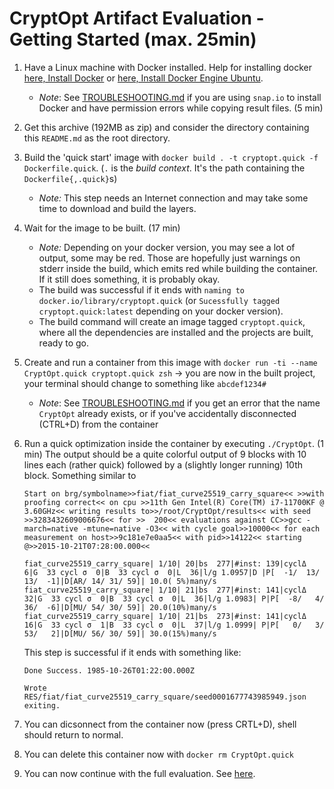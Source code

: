 # CryptOpt Artifact Evaluation - Getting Started (max. 25min)

1. Have a Linux machine with Docker installed. Help for installing docker [here, Install Docker](https://docs.docker.com/get-docker) or [here, Install Docker Engine  Ubuntu](https://docs.docker.com/engine/install/ubuntu/).
    - *Note*: See [TROUBLESHOOTING.md](./TROUBLESHOOTING.md) if you are using `snap.io` to install Docker and have permission errors while copying result files. (5 min)

1. Get this archive (192MB as zip) and consider the directory containing this `README.md` as the root directory.

1. Build the 'quick start' image with `docker build . -t cryptopt.quick -f Dockerfile.quick`. (`.` is the *build context*. It's the path containing the `Dockerfile{,.quick}`s)
    - *Note:* This step needs an Internet connection and may take some time to download and build the layers.

1. Wait for the image to be built. (17 min)
    - *Note:* Depending on your docker version, you may see a lot of output, some may be red. Those are hopefully just warnings on stderr inside the build, which emits red while building the container. If it still does something, it is probably okay.
    - The build was successful if it ends with `naming to docker.io/library/cryptopt.quick` (or `Sucessfully tagged cryptopt.quick:latest` depending on your docker version).
    - The build command will create an image tagged `cryptopt.quick`, where all the dependencies are installed and the projects are built, ready to go.

1. Create and run a container from this image with `docker run -ti --name CryptOpt.quick cryptopt.quick zsh` -> you are now in the built project, your terminal should change to something like `abcdef1234#`
    - *Note*: See [TROUBLESHOOTING.md](./TROUBLESHOOTING.md) if you get an error that the name `CryptOpt` already exists, or if you've accidentally disconnected (CTRL+D) from the container

1. Run a quick optimization inside the container by executing `./CryptOpt`. (1 min) The output should be a quite colorful output of 9 blocks with 10 lines each (rather quick) followed by a (slightly longer running) 10th block. Something similar to 
    ```
    Start on brg/symbolname>>fiat/fiat_curve25519_carry_square<< >>with proofing correct<< on cpu >>11th Gen Intel(R) Core(TM) i7-11700KF @ 3.60GHz<< writing results to>>/root/CryptOpt/results<< with seed >>3283432609006676<< for >>  200<< evaluations against CC>>gcc -march=native -mtune=native -O3<< with cycle goal>>10000<< for each measurement on host>>9c181e7e0aa5<< with pid>>14122<< starting @>>2015-10-21T07:28:00.000<<
    
    fiat_curve25519_carry_square| 1/10| 20|bs  277|#inst: 139|cyclΔ      6|G  33 cycl σ  0|B  33 cycl σ  0|L  36|l/g 1.0957|D |P[  -1/  13/  13/  -1]|D[AR/ 14/ 31/ 59]| 10.0( 5%)many/s
    fiat_curve25519_carry_square| 1/10| 21|bs  277|#inst: 141|cyclΔ     32|G  33 cycl σ  0|B  33 cycl σ  0|L  36|l/g 1.0983| P|P[  -8/   4/  36/  -6]|D[MU/ 54/ 30/ 59]| 20.0(10%)many/s
    fiat_curve25519_carry_square| 1/10| 21|bs  273|#inst: 141|cyclΔ     16|G  33 cycl σ  1|B  33 cycl σ  0|L  37|l/g 1.0999| P|P[   0/   3/  53/   2]|D[MU/ 56/ 30/ 59]| 30.0(15%)many/s
    ```

    This step is successful if it ends with something like: 
    ```
    Done Success. 1985-10-26T01:22:00.000Z
     
    Wrote RES/fiat/fiat_curve25519_carry_square/seed0001677743985949.json exiting.
    ```
    
1. You can dicsonnect from the container now (press CRTL+D), shell should return to normal.

1. You can delete this container now with `docker rm CryptOpt.quick`

1. You can now continue with the full evaluation. See [here](./README_full.md).

